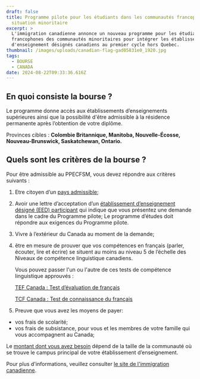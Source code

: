 ```yaml
---
draft: false
title: Programme pilote pour les étudiants dans les communautés francophones en
  situation minoritaire
excerpt: >
  L'immigration canadienne annonce un nouveau programme pour les étudiants
  francophones des communautés minoritaires pour intégrer les établissements
  d'enseignement désignés canadiens au premier cycle hors Quebec.
thumbnail: /images/uploads/canadian-flag-gad05831e0_1920.jpg
tags:
  - BOURSE
  - CANADA
date: 2024-08-22T09:33:36.616Z
---
```

## En quoi consiste la bourse ?

Le programme donne accès aux établissements d’enseignements supérieures ainsi que la possibilité d'être admissible à la résidence permanente après l’obtention de votre diplôme.

P﻿rovinces cibles : **Colombie Britannique, Manitoba, Nouvelle-Écosse, Nouveau-Brunswick, Saskatchewan, Ontario.**

## Quels sont les critères de la bourse ?

Pour être admissible au PPECFSM, vous devez répondre aux critères suivants :

1. Etre citoyen d’un [pays admissible](https://www.canada.ca/fr/immigration-refugies-citoyennete/services/etudier-canada/permis-etudes/programme-pilote-etudiants-cfsm.html#s2);
2. Avoir une lettre d’acceptation d’un [établissement d’enseignement désigné (EED) participant](https://www.canada.ca/fr/immigration-refugies-citoyennete/services/etudier-canada/permis-etudes/programme-pilote-etudiants-cfsm.html#s3) qui indique que vous présentez une demande dans le cadre du Programme pilote; Le programme d’études doit répondre aux exigences du Programme pilote.
3. Vivre à l’extérieur du Canada au moment de la demande;
4. être en mesure de prouver que vos compétences en français (parler, écouter, lire et écrire) se situent au moins au niveau 5 de l’échelle des Niveaux de compétence linguistique canadiens.

   Vous pouvez passer l'un ou l'autre de ces tests de compétence linguistique approuvés :

   [TEF Canada : Test d’évaluation de français](https://www.lefrancaisdesaffaires.fr/tests-diplomes/test-evaluation-francais-tef/tef-canada/)

   [TCF Canada : Test de connaissance du français](https://www.france-education-international.fr/test/tcf-canada)
5. Preuve que vous avez les moyens de payer: 

* vos frais de scolarité;
* vos frais de subsistance, pour vous et les membres de votre famille qui vous accompagnent au Canada;

Le [montant dont vous avez besoin](https://www.canada.ca/fr/immigration-refugies-citoyennete/services/etudier-canada/permis-etudes/programme-pilote-etudiants-cfsm.html#s5) dépend de la taille de la communauté où se trouve le campus principal de votre établissement d’enseignement.

P﻿our plus d'informations, veuillez consulter [le site de l'immigration canadienne](https://www.canada.ca/fr/immigration-refugies-citoyennete/services/etudier-canada/permis-etudes/programme-pilote-etudiants-cfsm.html#s1).
